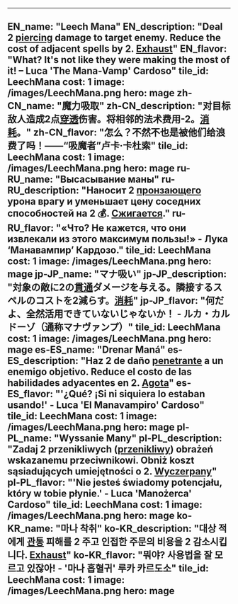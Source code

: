 ---

EN_name: "Leech Mana"
EN_description: "Deal 2 <u>piercing</u> damage to target enemy. Reduce the cost of adjacent spells by 2. <u>Exhaust</u>"
EN_flavor: "What? It's not like they were making the most of it! – Luca 'The Mana-Vamp' Cardoso"
tile_id: LeechMana
cost: 1
image: /images/LeechMana.png
hero: mage
zh-CN_name: "魔力吸取"
zh-CN_description: "对目标敌人造成2点<u>穿透</u>伤害。将相邻的法术费用-2。<u>消耗</u>。"
zh-CN_flavor: "怎么？不然不也是被他们给浪费了吗！——“吸魔者”卢卡·卡杜索"
tile_id: LeechMana
cost: 1
image: /images/LeechMana.png
hero: mage
ru-RU_name: "Высасывание маны"
ru-RU_description: "Наносит 2 <u>пронзающего</u> урона врагу и уменьшает цену соседних способностей на 2 💰. <u>Сжигается</u>."
ru-RU_flavor: "«Что? Не кажется, что они извлекали из этого максимум пользы!» - Лука ‘Манавампир’ Кардозо."
tile_id: LeechMana
cost: 1
image: /images/LeechMana.png
hero: mage
jp-JP_name: "マナ吸い"
jp-JP_description: "対象の敵に2の<u>貫通</u>ダメージを与える。隣接するスペルのコストを2減らす。<u>消耗</u>"
jp-JP_flavor: "何だよ、全然活用できていないじゃないか！ - ルカ・カルドーゾ（通称マナヴァンプ）"
tile_id: LeechMana
cost: 1
image: /images/LeechMana.png
hero: mage
es-ES_name: "Drenar Maná"
es-ES_description: "Haz 2 de daño <u>penetrante</u> a un enemigo objetivo. Reduce el costo de las habilidades adyacentes en 2. <u>Agota</u>"
es-ES_flavor: "'¿Qué? ¡Si ni siquiera lo estaban usando!' - Luca 'El Manavampiro' Cardoso"
tile_id: LeechMana
cost: 1
image: /images/LeechMana.png
hero: mage
pl-PL_name: "Wyssanie Many"
pl-PL_description: "Zadaj 2 przenikliwych (<u>przenikliwy</u>) obrażeń wskazanemu przeciwnikowi. Obniż koszt sąsiadujących umiejętności o 2. <u>Wyczerpany</u>"
pl-PL_flavor: "'Nie jesteś świadomy potencjału, który w tobie płynie.' - Luca 'Manożerca' Cardoso"
tile_id: LeechMana
cost: 1
image: /images/LeechMana.png
hero: mage
ko-KR_name: "마나 착취"
ko-KR_description: "대상 적에게 <u>관통</u> 피해를 2 주고 인접한 주문의 비용을 2 감소시킵니다. <u>Exhaust</u>"
ko-KR_flavor: "뭐야? 사용법을 잘 모르고 있잖아! - '마나 흡혈귀' 루카 카르도소"
tile_id: LeechMana
cost: 1
image: /images/LeechMana.png
hero: mage
---